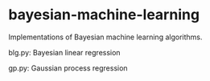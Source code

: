 # bayesian-machine-learning

Implementations of Bayesian machine learning algorithms.

blg.py: Bayesian linear regression

gp.py: Gaussian process regression

